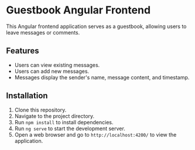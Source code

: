 # Guestbook Angular Frontend

This Angular frontend application serves as a guestbook, allowing users to leave messages or comments.

## Features

- Users can view existing messages.
- Users can add new messages.
- Messages display the sender's name, message content, and timestamp.

## Installation

1. Clone this repository.
2. Navigate to the project directory.
3. Run `npm install` to install dependencies.
4. Run `ng serve` to start the development server.
5. Open a web browser and go to `http://localhost:4200/` to view the application.

